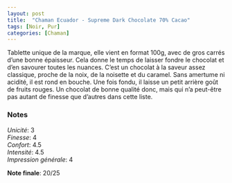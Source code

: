 ```yaml
---
layout: post
title:  "Chaman Ecuador - Supreme Dark Chocolate 70% Cacao"
tags: [Noir, Pur] 
categories: [Chaman]
---
```



Tablette unique de la marque, elle vient en format 100g, avec de gros carrés d’une bonne épaisseur. Cela donne le temps de laisser fondre le chocolat et d’en savourer toutes les nuances.
C’est un chocolat à la saveur assez classique, proche de la noix, de la noisette et du caramel. Sans amertume ni acidité, il est rond en bouche. Une fois fondu, il laisse un petit arrière goût de fruits rouges.
Un chocolat de bonne qualité donc, mais qui n’a peut-être pas autant de finesse que d’autres dans cette liste.

### Notes

_Unicité_: 3  
_Finesse_: 4  
_Confort_: 4.5  
_Intensité_: 4.5  
_Impression générale_: 4

**Note finale**: 20/25